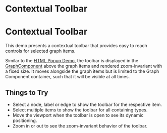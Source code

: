 <!--
 //////////////////////////////////////////////////////////////////////////////
 // @license
 // This file is part of yFiles for HTML 2.6.0.3.
 // Use is subject to license terms.
 //
 // Copyright (c) 2000-2024 by yWorks GmbH, Vor dem Kreuzberg 28,
 // 72070 Tuebingen, Germany. All rights reserved.
 //
 //////////////////////////////////////////////////////////////////////////////
-->
# Contextual Toolbar

# Contextual Toolbar

This demo presents a contextual toolbar that provides easy to reach controls for selected graph items.

Similar to the [HTML Popup Demo](../../view/htmlpopup/), the toolbar is displayed in the [GraphComponent](https://docs.yworks.com/yfileshtml/#/api/GraphComponent) above the graph items and rendered zoom-invariant with a fixed size. It moves alongside the graph items but is limited to the Graph Component container, such that it will be visible at all times.

## Things to Try

- Select a node, label or edge to show the toolbar for the respective item.
- Select multiple items to show the toolbar for all containing types.
- Move the viewport when the toolbar is open to see its dynamic positioning.
- Zoom in or out to see the zoom-invariant behavior of the toolbar.
